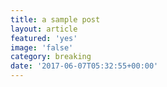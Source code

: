 ```yaml
---
title: a sample post
layout: article
featured: 'yes'
image: 'false'
category: breaking
date: '2017-06-07T05:32:55+00:00'
---
```

